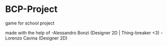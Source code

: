 # BCP-Project
game for school project

made with the help of
-Alessandro Bonzi (Designer 2D | Thing-breaker <3)
-Lorenzo Cavina (Designer 2D)
